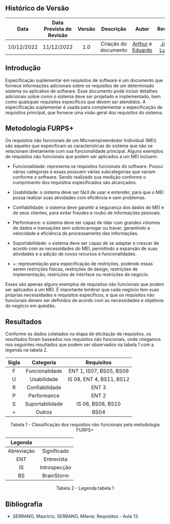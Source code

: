 ## Histórico de Versão
|Data|Data Prevista de Revisão|Versão|Descrição|Autor|Revisor|
| :----------: |:-----------:| :------: | :-----------: | :---------: |:---------: |
|10/12/2022|11/12/2022|1.0|Criação do documento| [Arthur](https://github.com/Eruel6) e [Eduardo](https://github.com/edudsan) | [João Lucas](https://github.com/HacKairos) |

## Introdução 

Especificação suplementar em requisitos de software é um documento que fornece informações adicionais sobre os requisitos de um determinado sistema ou aplicativo de 
software. Esse documento pode incluir detalhes adicionais sobre como o sistema deve ser projetado e implementado, bem como quaisquer requisitos específicos que devem 
ser atendidos. A especificação suplementar é usada para complementar a especificação de requisitos principal, que fornece uma visão geral dos requisitos do sistema.

## Metodologia FURPS+

Os requisitos não funcionais de um Microempreendedor Individual (MEI) são aqueles que especificam as características do sistema que não se relacionam diretamente 
com sua funcionalidade principal. Alguns exemplos de requisitos não funcionais que podem ser aplicados a um MEI incluem: 

- Funcionalidade: representa os requisitos funcionais do software. Possui várias categorias e essas possuem várias subcategorias que variam conforme o software. 
Sendo realizado sua medição conforme o cumprimento dos requisitos especificados são alcançados. 

- Usabilidade: o sistema deve ser fácil de usar e entender, para que o MEI possa realizar suas atividades com eficiência e sem problemas. 

- Confiabilidade: o sistema deve garantir a segurança dos dados do MEI e de seus clientes, para evitar fraudes e roubo de informações pessoais. 

- Performance: o sistema deve ser capaz de lidar com grandes volumes de dados e transações sem sobrecarregar ou travar, garantindo a velocidade e eficiência do 
processamento das informações. 

- Suportabilidade: o sistema deve ser capaz de se adaptar e crescer de acordo com as necessidades do MEI, permitindo a expansão de suas atividades e a adição de novos 
recursos e funcionalidades. 

- +: representação para especificação de restrições, podendo essas serem restrições físicas, restrições de design, restrições de implementação, restrições de interface 
ou restrições de negócio. 

Esses são apenas alguns exemplos de requisitos não funcionais que podem ser aplicados a um MEI. É importante lembrar que cada negócio tem suas próprias necessidades e 
requisitos específicos, e que os requisitos não funcionais devem ser definidos de acordo com as necessidades e objetivos do negócio em questão.

## Resultados

Conforme os dados coletados na etapa de elicitação de requisitos, os resultados foram baseados nos requisitos não funcionais, onde chegamos nos seguintes resultados 
que podem ser observados na tabela 1 com a legenda na tabela 2.

<center>

|Sigla|Categoria|Requisitos| 
| :----------: | :------: | :------: | 
|F| Funcionalidade | ENT 1, IS07, BS05, BS09 | 
|U| Usabilidade | IS 08, ENT 4, BS11, BS12   | 
|R|Confiabilidade|  ENT 3| 
|P|Performance| ENT 2 | 
|S|Suportabilidade| IS 06, BS08, BS10 | 
|+|Outros| BS04 | 

Tabela 1 - Classificação dos requisitos não funcionais pela metodologia FURPS+

|Legenda||
| :----------: | :----------: |
| Abreviação | Significado| 
| ENT | Entrevista |
| IS | Introspecção |
| BS | BrainStorm |

Tabela 2 - Legenda tabela 1

</center>
 
## Bibliografia

- SERRANO, Maurício; SERRANO, Milene; Requisitos - Aula 13.
